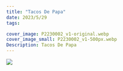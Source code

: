 ```yaml
---
title: "Tacos De Papa"
date: 2023/5/29
tags:

cover_image: P2230002_v1-original.webp
cover_image_small: P2230002_v1-500px.webp
Description: Tacos De Papa
---
```


[![](P2230002_v1-800px.webp)](P2230002_v1-original.webp)